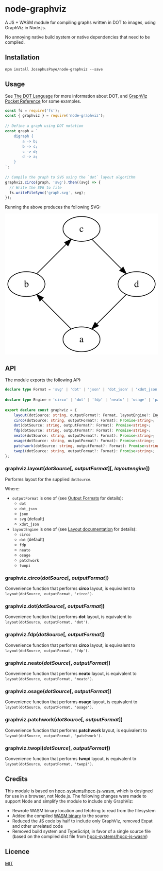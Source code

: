 # node-graphviz

A JS + WASM module for compiling graphs written in DOT to images, using GraphViz in Node.js.

No annoying native build system or native dependencies that need to be compiled.

## Installation

```
npm install JosephusPaye/node-graphviz --save
```

## Usage

See [The DOT Language](https://graphviz.gitlab.io/_pages/doc/info/lang.html) for more information about DOT, and [GraphViz Pocket Reference](https://graphs.grevian.org/example) for some examples.

```js
const fs = require('fs');
const { graphviz } = require('node-graphviz');

// Define a graph using DOT notation
const graph = `
    digraph {
        a -> b;
        b -> c;
        c -> d;
        d -> a;
    }
`;

// Compile the graph to SVG using the `dot` layout algorithm
graphviz.circo(graph, 'svg').then((svg) => {
  // Write the SVG to file
  fs.writeFileSync('graph.svg', svg);
});
```

Running the above produces the following SVG:

![SVG Image showing compiled graph](./tests/output.svg)

## API

The module exports the following API:

```ts
declare type Format = 'svg' | 'dot' | 'json' | 'dot_json' | 'xdot_json';

declare type Engine = 'circo' | 'dot' | 'fdp' | 'neato' | 'osage' | 'patchwork' | 'twopi';

export declare const graphviz = {
    layout(dotSource: string, outputFormat?: Format, layoutEngine?: Engine): Promise<string>;
    circo(dotSource: string, outputFormat?: Format): Promise<string>;
    dot(dotSource: string, outputFormat?: Format): Promise<string>;
    fdp(dotSource: string, outputFormat?: Format): Promise<string>;
    neato(dotSource: string, outputFormat?: Format): Promise<string>;
    osage(dotSource: string, outputFormat?: Format): Promise<string>;
    patchwork(dotSource: string, outputFormat?: Format): Promise<string>;
    twopi(dotSource: string, outputFormat?: Format): Promise<string>;
};
```

### graphviz.layout(_dotSource_[, _outputFormat_][, _layoutengine_])

Performs layout for the supplied `dotSource`.

Where:

- `outputFormat` is one of (see [Output Formats](https://graphviz.gitlab.io/_pages/doc/info/output.html) for details):
  - `dot`
  - `dot_json`
  - `json`
  - `svg` (default)
  - `xdot_json`
- `layoutEngine` is one of (see [Layout documentation](https://www.graphviz.org/documentation/) for details):
  - `circo`
  - `dot` (default)
  - `fdp`
  - `neato`
  - `osage`
  - `patchwork`
  - `twopi`

### graphviz.circo(_dotSource_[, _outputFormat_])

Convenience function that performs **circo** layout, is equivalent to `layout(dotSource, outputFormat, 'circo')`.

### graphviz.dot(_dotSource_[, _outputFormat_])

Convenience function that performs **dot** layout, is equivalent to `layout(dotSource, outputFormat, 'dot')`.

### graphviz.fdp(_dotSource_[, _outputFormat_])

Convenience function that performs **circo** layout, is equivalent to `layout(dotSource, outputFormat, 'fdp')`.

### graphviz.neato(_dotSource_[, _outputFormat_])

Convenience function that performs **neato** layout, is equivalent to `layout(dotSource, outputFormat, 'neato')`.

### graphviz.osage(_dotSource_[, _outputFormat_])

Convenience function that performs **osage** layout, is equivalent to `layout(dotSource, outputFormat, 'osage')`.

### graphviz.patchwork(_dotSource_[, _outputFormat_])

Convenience function that performs **patchwork** layout, is equivalent to `layout(dotSource, outputFormat, 'patchwork')`.

### graphviz.twopi(_dotSource_[, _outputFormat_])

Convenience function that performs **twopi** layout, is equivalent to `layout(dotSource, outputFormat, 'twopi')`.

## Credits

This module is based on [hpcc-systems/hpcc-js-wasm](https://github.com/hpcc-systems/hpcc-js-wasm), which is designed for use in a browser, not Node.js. The following changes were made to support Node and simplify the module to include only GraphViz:

- Rewrote WASM binary location and fetching to read from the filesystem
- Added the compiled [WASM binary](https://unpkg.com/browse/@hpcc-js/wasm@0.3.14/dist/) to the source
- Reduced the JS code by half to include only GraphViz, removed Expat and other unrelated code
- Removed build system and TypeScript, in favor of a single source file (based on the compiled dist file from [hpcc-systems/hpcc-js-wasm](https://github.com/hpcc-systems/hpcc-js-wasm))

## Licence

[MIT](LICENSE)
